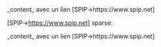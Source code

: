 <div>_content_ avec un lien [SPIP->https://www.spip.net]</div>

[SPIP->https://www.spip.net]
sparse:

<div>
_content_ avec un lien [SPIP->https://www.spip.net]
</div>